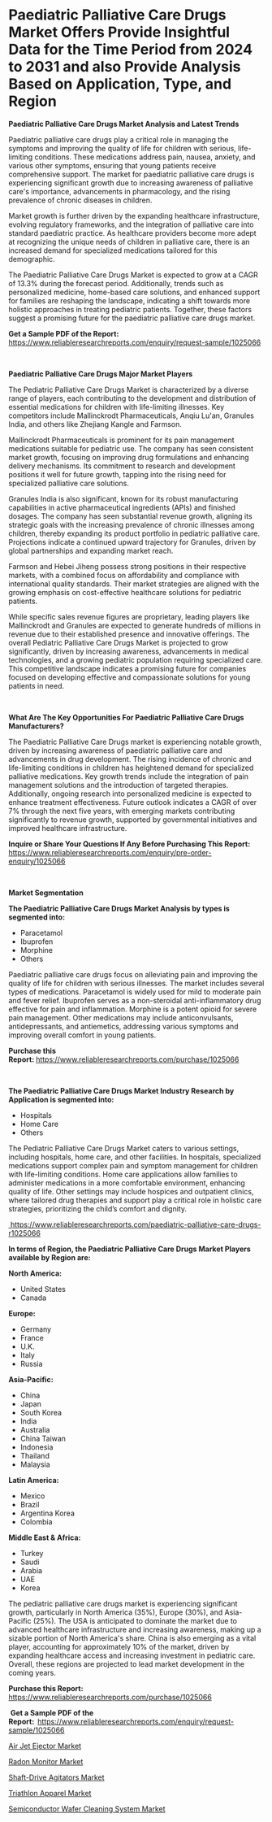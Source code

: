 <p><h1>Paediatric Palliative Care Drugs Market Offers Provide Insightful Data for the Time Period from 2024 to 2031 and also Provide Analysis Based on Application, Type, and Region</h1></p><p><strong>Paediatric Palliative Care Drugs Market Analysis and Latest Trends</strong></p>
<p><p>Paediatric palliative care drugs play a critical role in managing the symptoms and improving the quality of life for children with serious, life-limiting conditions. These medications address pain, nausea, anxiety, and various other symptoms, ensuring that young patients receive comprehensive support. The market for paediatric palliative care drugs is experiencing significant growth due to increasing awareness of palliative care's importance, advancements in pharmacology, and the rising prevalence of chronic diseases in children.</p><p>Market growth is further driven by the expanding healthcare infrastructure, evolving regulatory frameworks, and the integration of palliative care into standard paediatric practice. As healthcare providers become more adept at recognizing the unique needs of children in palliative care, there is an increased demand for specialized medications tailored for this demographic. </p><p>The Paediatric Palliative Care Drugs Market is expected to grow at a CAGR of 13.3% during the forecast period. Additionally, trends such as personalized medicine, home-based care solutions, and enhanced support for families are reshaping the landscape, indicating a shift towards more holistic approaches in treating pediatric patients. Together, these factors suggest a promising future for the paediatric palliative care drugs market.</p></p>
<p><strong>Get a Sample PDF of the Report:&nbsp;</strong> <a href="https://www.reliableresearchreports.com/enquiry/request-sample/1025066?utm_campaign=48&utm_medium=2&utm_source=Github&utm_content=ia&utm_term=26122024&utm_id=paediatric-palliative-care-drugs">https://www.reliableresearchreports.com/enquiry/request-sample/1025066</a></p>
<p>&nbsp;</p>
<p><strong>Paediatric Palliative Care Drugs Major Market Players</strong></p>
<p><p>The Pediatric Palliative Care Drugs Market is characterized by a diverse range of players, each contributing to the development and distribution of essential medications for children with life-limiting illnesses. Key competitors include Mallinckrodt Pharmaceuticals, Anqiu Lu'an, Granules India, and others like Zhejiang Kangle and Farmson. </p><p>Mallinckrodt Pharmaceuticals is prominent for its pain management medications suitable for pediatric use. The company has seen consistent market growth, focusing on improving drug formulations and enhancing delivery mechanisms. Its commitment to research and development positions it well for future growth, tapping into the rising need for specialized palliative care solutions.</p><p>Granules India is also significant, known for its robust manufacturing capabilities in active pharmaceutical ingredients (APIs) and finished dosages. The company has seen substantial revenue growth, aligning its strategic goals with the increasing prevalence of chronic illnesses among children, thereby expanding its product portfolio in pediatric palliative care. Projections indicate a continued upward trajectory for Granules, driven by global partnerships and expanding market reach.</p><p>Farmson and Hebei Jiheng possess strong positions in their respective markets, with a combined focus on affordability and compliance with international quality standards. Their market strategies are aligned with the growing emphasis on cost-effective healthcare solutions for pediatric patients.</p><p>While specific sales revenue figures are proprietary, leading players like Mallinckrodt and Granules are expected to generate hundreds of millions in revenue due to their established presence and innovative offerings. The overall Pediatric Palliative Care Drugs Market is projected to grow significantly, driven by increasing awareness, advancements in medical technologies, and a growing pediatric population requiring specialized care. This competitive landscape indicates a promising future for companies focused on developing effective and compassionate solutions for young patients in need.</p></p>
<p>&nbsp;</p>
<p><strong>What Are The Key Opportunities For Paediatric Palliative Care Drugs Manufacturers?</strong></p>
<p><p>The Paediatric Palliative Care Drugs market is experiencing notable growth, driven by increasing awareness of paediatric palliative care and advancements in drug development. The rising incidence of chronic and life-limiting conditions in children has heightened demand for specialized palliative medications. Key growth trends include the integration of pain management solutions and the introduction of targeted therapies. Additionally, ongoing research into personalized medicine is expected to enhance treatment effectiveness. Future outlook indicates a CAGR of over 7% through the next five years, with emerging markets contributing significantly to revenue growth, supported by governmental initiatives and improved healthcare infrastructure.</p></p>
<p><strong>Inquire or Share Your Questions If Any Before Purchasing This Report:</strong> <a href="https://www.reliableresearchreports.com/enquiry/pre-order-enquiry/1025066?utm_campaign=48&utm_medium=2&utm_source=Github&utm_content=ia&utm_term=26122024&utm_id=paediatric-palliative-care-drugs">https://www.reliableresearchreports.com/enquiry/pre-order-enquiry/1025066</a></p>
<p>&nbsp;</p>
<p><strong>Market Segmentation</strong></p>
<p><strong>The Paediatric Palliative Care Drugs Market Analysis by types is segmented into:</strong></p>
<p><ul><li>Paracetamol</li><li>Ibuprofen</li><li>Morphine</li><li>Others</li></ul></p>
<p><p>Paediatric palliative care drugs focus on alleviating pain and improving the quality of life for children with serious illnesses. The market includes several types of medications. Paracetamol is widely used for mild to moderate pain and fever relief. Ibuprofen serves as a non-steroidal anti-inflammatory drug effective for pain and inflammation. Morphine is a potent opioid for severe pain management. Other medications may include anticonvulsants, antidepressants, and antiemetics, addressing various symptoms and improving overall comfort in young patients.</p></p>
<p><strong>Purchase this Report:&nbsp;</strong><a href="https://www.reliableresearchreports.com/purchase/1025066?utm_campaign=48&utm_medium=2&utm_source=Github&utm_content=ia&utm_term=26122024&utm_id=paediatric-palliative-care-drugs">https://www.reliableresearchreports.com/purchase/1025066</a></p>
<p>&nbsp;</p>
<p><strong>The Paediatric Palliative Care Drugs Market Industry Research by Application is segmented into:</strong></p>
<p><ul><li>Hospitals</li><li>Home Care</li><li>Others</li></ul></p>
<p><p>The Pediatric Palliative Care Drugs Market caters to various settings, including hospitals, home care, and other facilities. In hospitals, specialized medications support complex pain and symptom management for children with life-limiting conditions. Home care applications allow families to administer medications in a more comfortable environment, enhancing quality of life. Other settings may include hospices and outpatient clinics, where tailored drug therapies and support play a critical role in holistic care strategies, prioritizing the child’s comfort and dignity.</p></p>
<p><a href="https://www.reliableresearchreports.com/paediatric-palliative-care-drugs-r1025066?utm_campaign=48&utm_medium=2&utm_source=Github&utm_content=ia&utm_term=26122024&utm_id=paediatric-palliative-care-drugs">&nbsp;https://www.reliableresearchreports.com/paediatric-palliative-care-drugs-r1025066</a></p>
<p><strong>In terms of Region, the Paediatric Palliative Care Drugs Market Players available by Region are:</strong></p>
<p>
    <p> <strong> North America: </strong>
        <ul>
            <li>United States</li>
            <li>Canada</li>
        </ul>
        </p> 
    <p> <strong> Europe: </strong>
        <ul>
            <li>Germany</li>
            <li>France</li>
            <li>U.K.</li>
            <li>Italy</li>
            <li>Russia</li>
        </ul>
        </p> 
    <p> <strong> Asia-Pacific: </strong>
        <ul>
            <li>China</li>
            <li>Japan</li>
            <li>South Korea</li>
            <li>India</li>
            <li>Australia</li>
            <li>China Taiwan</li>
            <li>Indonesia</li>
            <li>Thailand</li>
            <li>Malaysia</li>
        </ul>
        </p> 
    <p> <strong> Latin America: </strong>
        <ul>
            <li>Mexico</li>
            <li>Brazil</li>
            <li>Argentina Korea</li>
            <li>Colombia</li>
        </ul>
        </p> 
    <p> <strong> Middle East & Africa: </strong>
        <ul>
            <li>Turkey</li>
            <li>Saudi</li>
            <li>Arabia</li>
            <li>UAE</li>
            <li>Korea</li>
        </ul>
    </p>
    </p>
<p><p>The pediatric palliative care drugs market is experiencing significant growth, particularly in North America (35%), Europe (30%), and Asia-Pacific (25%). The USA is anticipated to dominate the market due to advanced healthcare infrastructure and increasing awareness, making up a sizable portion of North America's share. China is also emerging as a vital player, accounting for approximately 10% of the market, driven by expanding healthcare access and increasing investment in pediatric care. Overall, these regions are projected to lead market development in the coming years.</p></p>
<p><strong>Purchase this Report: </strong><a href="https://www.reliableresearchreports.com/purchase/1025066?utm_campaign=48&utm_medium=2&utm_source=Github&utm_content=ia&utm_term=26122024&utm_id=paediatric-palliative-care-drugs">https://www.reliableresearchreports.com/purchase/1025066</a></p>
<p>&nbsp;<strong>Get a Sample PDF of the Report:&nbsp;&nbsp;</strong><a href="https://www.reliableresearchreports.com/enquiry/request-sample/1025066?utm_campaign=48&utm_medium=2&utm_source=Github&utm_content=ia&utm_term=26122024&utm_id=paediatric-palliative-care-drugs">https://www.reliableresearchreports.com/enquiry/request-sample/1025066</a></p>
<p><strong></strong></p>
<p><p><a href="https://www.linkedin.com/pulse/success-formula-growing-air-jet-ejector-market-analysispromising-bjnlf?utm_campaign=48&utm_medium=2&utm_source=Github&utm_content=ia&utm_term=26122024&utm_id=paediatric-palliative-care-drugs">Air Jet Ejector Market</a></p><p><a href="https://www.linkedin.com/pulse/growth-rate-size-radon-monitor-market-anextraordinary-yfqvf?utm_campaign=48&utm_medium=2&utm_source=Github&utm_content=ia&utm_term=26122024&utm_id=paediatric-palliative-care-drugs">Radon Monitor Market</a></p><p><a href="https://github.com/mayabungard8092/Market-Research-Report-List-1/blob/main/shaft-drive-agitators-market.md?utm_campaign=48&utm_medium=2&utm_source=Github&utm_content=ia&utm_term=26122024&utm_id=paediatric-palliative-care-drugs">Shaft-Drive Agitators Market</a></p><p><a href="https://www.linkedin.com/pulse/detailed-market-size-growth-triathlon-apparel-sector-cq9gc?utm_campaign=48&utm_medium=2&utm_source=Github&utm_content=ia&utm_term=26122024&utm_id=paediatric-palliative-care-drugs">Triathlon Apparel Market</a></p><p><a href="https://github.com/kathiestrine5ty/Market-Research-Report-List-1/blob/main/semiconductor-wafer-cleaning-system-market.md?utm_campaign=48&utm_medium=2&utm_source=Github&utm_content=ia&utm_term=26122024&utm_id=paediatric-palliative-care-drugs">Semiconductor Wafer Cleaning System Market</a></p></p>